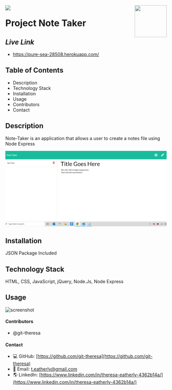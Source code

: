 <img align="left" src= "https://img.shields.io/badge/License-MIT-green">

<img align="right" width="100" height="100" src="https://avatars2.githubusercontent.com/u/57425164?v=4">

 
#   
 
  # **Project** Note Taker
  
  ##  **_Live Link_** 
  * https://pure-sea-28508.herokuapp.com/
  
  ##  **Table of Contents**
  * Description
  * Technology Stack
  * Installation
  * Usage
  * Contributors
  * Contact
  
  ##  **Description**
  Note-Taker is an application that allows a user to create a notes file using Node Express
 

 <img   src="assets/images/notetakerSH1.png" alt="screenshot" />
 

  ## **Installation**
  JSON Package Included
 
  ## **Technology Stack**
 HTML, CSS, JavaScript, jQuery, Node.Js, Node Express

  ##  **Usage**

<img   src="assets/images/notesSH.png" alt="screenshot" />



  #### **Contributors** 
* @git-theresa

#### **Contact**
* :computer:  GitHub: [https://github.com/git-theresa](https://github.com/git-theresa) 
* :e-mail:  Email: [t.eatherly@gmail.com](t.eatherly@gmail.com)
* :earth_americas:  LinkedIn: [https://www.linkedin.com/in/theresa-eatherly-4362b14a/](https://www.linkedin.com/in/theresa-eatherly-4362b14a/)

